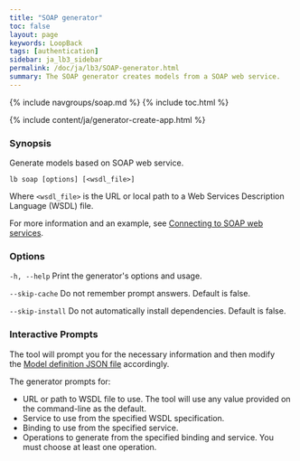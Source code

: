 ```yaml
---
title: "SOAP generator"
toc: false
layout: page
keywords: LoopBack
tags: [authentication]
sidebar: ja_lb3_sidebar
permalink: /doc/ja/lb3/SOAP-generator.html
summary: The SOAP generator creates models from a SOAP web service.
---
```

{% include navgroups/soap.md %}
{% include toc.html %}
<br clear="all"/>

{% include content/ja/generator-create-app.html %}

### Synopsis

Generate models based on SOAP web service.

```
lb soap [options] [<wsdl_file>]
```

Where `<wsdl_file>` is the URL or local path to a Web Services Description Language (WSDL) file.

For more information and an example, see [Connecting to SOAP web services](Connecting-to-SOAP.html).

### Options

`-h, --help`
Print the generator's options and usage.

`--skip-cache`
Do not remember prompt answers. Default is false.

`--skip-install`
Do not automatically install dependencies. Default is false.

### Interactive Prompts

The tool will prompt you for the necessary information and then modify the [Model definition JSON file](Model-definition-JSON-file.html) accordingly.

The generator prompts for:

- URL or path to WSDL file to use.  The tool will use any value provided on the command-line as the default.
- Service to use from the specified WSDL specification.
- Binding to use from the specified service.
- Operations to generate from the specified binding and service.  You must choose at least one operation.
